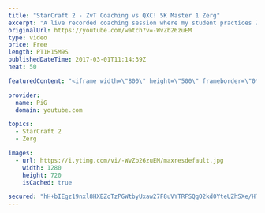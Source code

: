 ```yaml
---
title: "StarCraft 2 - ZvT Coaching vs QXC! 5K Master 1 Zerg"
excerpt: "A live recorded coaching session where my student practices ZvT vs QXC -- Watch live at https://www.twitch.tv/x5_pig"
originalUrl: https://youtube.com/watch?v=-WvZb26zuEM
type: video
price: Free
length: PT1H15M9S
publishedDateTime: 2017-03-01T11:14:39Z
heat: 50

featuredContent: "<iframe width=\"800\" height=\"500\" frameborder=\"0\" src=\"https://www.youtube.com/embed/-WvZb26zuEM\" allow=\"accelerometer; autoplay; encrypted-media; gyroscope; picture-in-picture\" allowfullscreen></iframe>"

provider:
  name: PiG
  domain: youtube.com

topics:
  - StarCraft 2
  - Zerg

images:
  - url: https://i.ytimg.com/vi/-WvZb26zuEM/maxresdefault.jpg
    width: 1280
    height: 720
    isCached: true

secured: "hH+bIEgz19nxl8HXBZoTzPGWtbyUxaw27F8uVYTRFSQgO2kd0YteUZhSXe/HTWdtum/hMWGTFFaX7P6oA9zMSdNnmh+T6UUuP7kcY6d4/Uqu62E/cFGRxBQx1YJkcVQsyq6N6OitdJ5Y75I/qXeVA/tT5BSKZev3edWkEd0Zb4cH1G3tZW8/kfcM6mL1FbUhtZHsO+STtZpRfrIXPXr5cdwLvEAw+PYdMlMf7yWbstQRakxF0Agdi7bXXKSy+vpHOFuh3AWlwezHWZNRDl4vqXx8WWUJ3WxXhfbouDjbyC6yiQ44jldtremcR6NqB9WUXDYrMrYrknXa1y4csSwMje1IIKGzglBy7WQhpEip8hmlarzp/d3cp/WDItt5yRxCVxdvB+uqiKe7EKd/kPO396SczQD/VecGQAzVcbT4rq0=;vb2FObVPhzt9f7tNfLWXuQ=="
---
```


